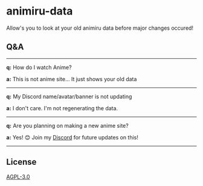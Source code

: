 # animiru-data
Allow's you to look at your old animiru data before major changes occured!

## Q&A
___
**q:** How do I watch Anime?

**a:** This is not anime site... It just shows your old data
___
**q:** My Discord name/avatar/banner is not updating

**a:** I don't care. I'm not regenerating the data.
___
**q:** Are you planning on making a new anime site?

**a:** Yes! 😊 Join my [Discord](https://discord.gg/44VSDyugSz) for future updates on this!
___

## License
[AGPL-3.0](https://choosealicense.com/licenses/agpl-3.0/)